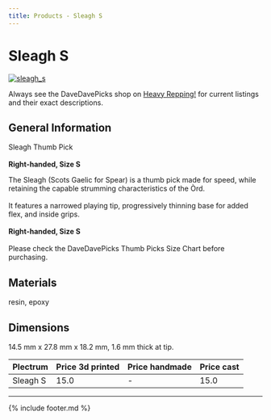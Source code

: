 ```yaml
---
title: Products - Sleagh S
---
```

# Sleagh S

[![sleagh_s](../../assets/images/sleagh_s.jpg "Sleagh_s")](/picks/sleagh_s)

Always see the DaveDavePicks shop on [Heavy Repping!](https://www.heavyrepping.com/shop/store/davedavepicks/) for current listings and their exact descriptions.

## General Information
Sleagh Thumb Pick<br/><br/>**Right-handed, Size S**

The Sleagh (Scots Gaelic for Spear) is a thumb pick made for speed, while retaining the capable strumming characteristics of the Òrd.<br/><br/>It features a narrowed playing tip, progressively thinning base for added flex, and inside grips.<br/><br/>**Right-handed, Size S**<br/><br/>Please check the DaveDavePicks Thumb Picks Size Chart before purchasing.

## Materials
resin, epoxy

## Dimensions
14.5 mm x 27.8 mm x 18.2 mm, 1.6 mm thick at tip.

| **Plectrum**                                        | **Price 3d printed**   | **Price handmade**   | **Price cast**   |
|:----------------------------------------------------|:-----------------------|:---------------------|:-----------------|
| Sleagh S                                          | 15.0               | -             | 15.0         |

---

{% include footer.md %}